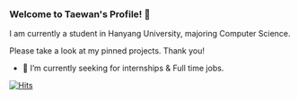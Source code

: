### Welcome to Taewan's Profile! 👋

I am currently a student in Hanyang University, majoring Computer Science. 

Please take a look at my pinned projects. Thank you!


* 🌱 I’m currently seeking for internships & Full time jobs.

[![Hits](https://hits.seeyoufarm.com/api/count/incr/badge.svg?url=https%3A%2F%2Fgithub.com%2FTaewan-P)](https://hits.seeyoufarm.com)
